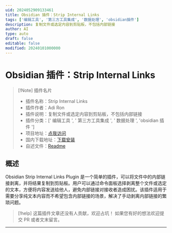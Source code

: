 ```yaml
---
uid: 2024052909133461
title: Obsidian 插件：Strip Internal Links
tags: ['编辑工具', '第三方工具集成', '数据处理', 'obsidian插件']
description: 复制文件或选定内容到剪贴板，不包括内部链接
author: AI
type: auto
draft: false
editable: false
modified: 20240101000000
---
```


# Obsidian 插件：Strip Internal Links

> [!Note] 插件名片
> - 插件名称：Strip Internal Links
> - 插件作者：Adi Ron
> - 插件说明：复制文件或选定内容到剪贴板，不包括内部链接
> - 插件分类：[' 编辑工具 ', ' 第三方工具集成 ', ' 数据处理 ', 'obsidian 插件 ']
> - 项目地址：[点我访问](https://github.com/adiron/obsidian-strip-internal-links)
> - 国内下载地址：[下载安装](https://pkmer.cn/products/plugin/pluginMarket/?copy-without-links)
> - 自述文件：[Readme](https://ghproxy.net/https://raw.githubusercontent.com/adiron/obsidian-strip-internal-links/main/README.md)

## 概述

Obsidian Strip Internal Links Plugin 是一个简单的插件，可以将文件中的内部链接剥离，并将结果复制到剪贴板。用户可以通过命令面板选择剥离整个文件或选定的文本，方便将内容发送给他人，避免内部链接对接收者造成困扰。该插件适用于需要分享纯文本内容而不希望包含内部链接的场景，解决了手动剥离内部链接的繁琐问题。

> [!help]
> 这篇插件文章还没有人贡献，欢迎占坑！
> 如果您有好的想法欢迎提交 PR 或者文末留言。

---



